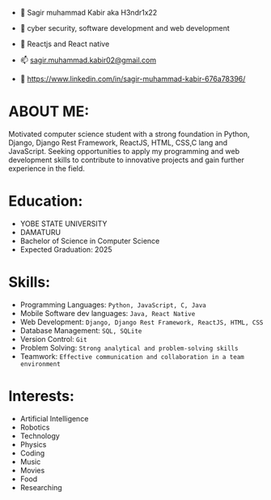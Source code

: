 - 👋 Sagir muhammad Kabir aka H3ndr1x22
- 👀 cyber security, software development and web development 
- 🌱 Reactjs and React native 
- 📫 sagir.muhammad.kabir02@gmail.com

- 🔗 https://www.linkedin.com/in/sagir-muhammad-kabir-676a78396/

# ABOUT ME:
Motivated computer science student with a strong foundation in Python, Django, Django Rest Framework, ReactJS, HTML, CSS,C lang and JavaScript. Seeking opportunities to apply my programming and web development skills to contribute to innovative projects and gain further experience in the field.

# Education:
* YOBE STATE UNIVERSITY
* DAMATURU
* Bachelor of Science in Computer Science
* Expected Graduation: 2025

# Skills:
- Programming Languages: `Python, JavaScript, C, Java`
- Mobile Software dev languages: `Java, React Native`
- Web Development: `Django, Django Rest Framework, ReactJS, HTML, CSS`
- Database Management: `SQL, SQLite`
- Version Control: `Git`
- Problem Solving: `Strong analytical and problem-solving skills`
- Teamwork: `Effective communication and collaboration in a team environment`

# Interests:
  - Artificial Intelligence
  - Robotics
  - Technology
  - Physics
  - Coding
  - Music
  - Movies
  - Food
  - Researching
